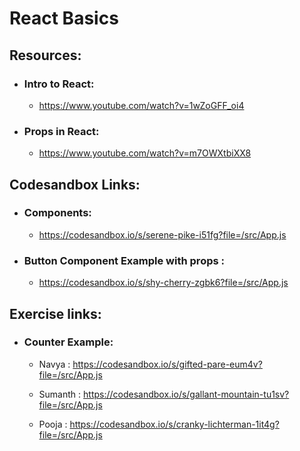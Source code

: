 # React Basics

## Resources:

- ### Intro to React:

  - https://www.youtube.com/watch?v=1wZoGFF_oi4

- ### Props in React:

  - https://www.youtube.com/watch?v=m7OWXtbiXX8

## Codesandbox Links:

- ### Components:

  - https://codesandbox.io/s/serene-pike-i51fg?file=/src/App.js

- ### Button Component Example with props :

  - https://codesandbox.io/s/shy-cherry-zgbk6?file=/src/App.js

## Exercise links:

- ### Counter Example:

  - Navya : https://codesandbox.io/s/gifted-pare-eum4v?file=/src/App.js

  - Sumanth : https://codesandbox.io/s/gallant-mountain-tu1sv?file=/src/App.js

  - Pooja : https://codesandbox.io/s/cranky-lichterman-1it4g?file=/src/App.js
